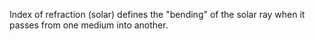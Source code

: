 Index of refraction (solar) defines the "bending" of the solar ray when it passes from one medium into another.